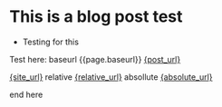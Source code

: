 <div id="fb-root"></div>
<script async defer crossorigin="anonymous" src="https://connect.facebook.net/en_US/sdk.js#xfbml=1&version=v12.0" nonce="IoX1kJOR"></script>


# This is a blog post test
- Testing for this

<div class="fb-comments" data-href="https://flyercarol.github.io/blog/2022/01/04/test.html" data-width="" data-numposts="5"></div>


Test here:
baseurl
{{page.baseurl}}
<a href="{{ post.url }}">{post_url}</a>

<a href="{{ site.url }}">{site_url}</a>
relative
<a href="{{ page.url | relative_url }}">{relative_url}</a>
absollute
<a href="{{ page.url | absolute_url }}">{absolute_url}</a>

end here
